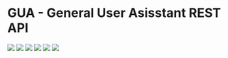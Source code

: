# GUA - General User Asisstant REST API

![](https://img.shields.io/badge/ruby-2.5.0-green.svg)
![](https://img.shields.io/badge/rails-5.2.1-brightgreen.svg)
![](https://img.shields.io/badge/postgresql-10.1-orange.svg)
![](https://img.shields.io/badge/carrierwave-~%201.0-brightgreen.svg)
![](https://img.shields.io/badge/image%20store-cludinary-lightgrey.svg)
![](https://img.shields.io/badge/tool%20testing%20api-postman-orange.svg)
